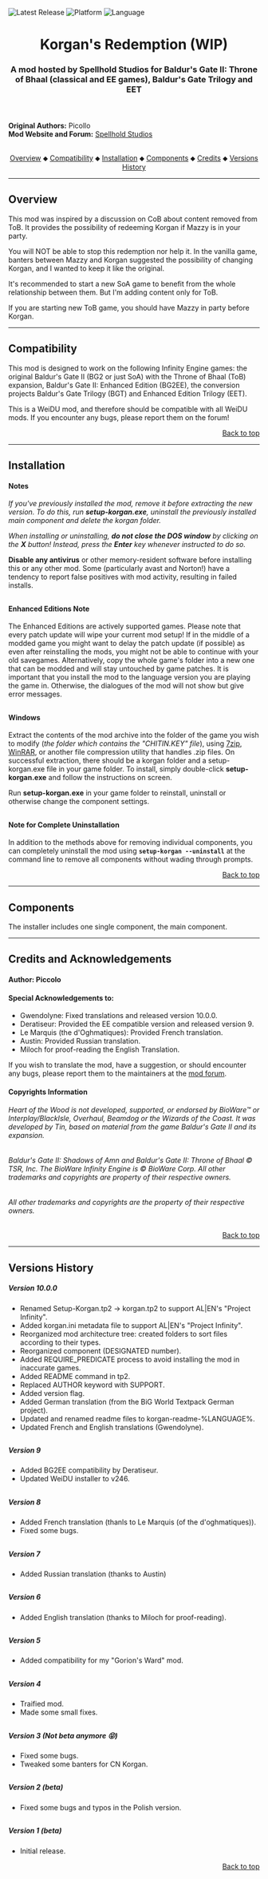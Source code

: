 
![Latest Release](https://img.shields.io/static/v1?label=release&message=v10.0.0&color=darkred)<a name="top" id="top">
![Platform](https://img.shields.io/static/v1?label=platform&message=windows&color=informational)
![Language](https://img.shields.io/static/v1?label=language&message=English%20%7C%20French%20%7C%20German%20%7C%20Polish%20%7C%20Russian&color=limegreen)

<div align="center"><h1></a>Korgan's Redemption (WIP)</h1>

<h3>A mod hosted by Spellhold Studios for Baldur's Gate II: Throne of Bhaal (classical and EE games),
Baldur's Gate Trilogy and EET<h3>

</div><br />


**Original Authors:** Picollo  
**Mod Website and Forum:** <a href="http://www.shsforums.net/topic/46432-korgans-redemption/">Spellhold Studios</a><br /><br />


<div align="center">
<a href="#intro">Overview</a> &#x2B25; <a href="#compat">Compatibility</a> &#x2B25; <a href="#installation">Installation</a> &#x2B25; <a href="#components">Components</a> &#x2B25; <a href="#credits">Credits</a> &#x2B25; <a href="#versions">Versions History</a></center></br>
</div>

<hr>


## <a name="intro" id="intro"></a>Overview

This mod was inspired by a discussion on CoB about content removed from ToB. It provides the possibility of redeeming Korgan if Mazzy is in your party.

You will NOT be able to stop this redemption nor help it. In the vanilla game, banters between Mazzy and Korgan suggested the possibility of changing Korgan, and I wanted to keep it like the original.

It's recommended to start a new SoA game to benefit from the whole relationship between them. But I'm adding content only for ToB.

If you are starting new ToB game, you should have Mazzy in party before Korgan.


<hr>


## <a name="compat" id="compat"></a>Compatibility

This mod is designed to work on the following Infinity Engine games: the original Baldur's Gate II (BG2 or just SoA) with the Throne of Bhaal (ToB) expansion, Baldur's Gate II: Enhanced Edition (BG2EE), the conversion projects Baldur's Gate Trilogy (BGT) and Enhanced Edition Trilogy (EET).

This is a WeiDU mod, and therefore should be compatible with all WeiDU mods. If you encounter any bugs, please report them on the forum!<br>
<div align="right"><a href="#top">Back to top</a></div>


<hr>


## <a name="installation" id="installation"></a>Installation

#### Notes

<em>If you've previously installed the mod, remove it before extracting the new version. To do this, run **setup-korgan.exe**, uninstall the previously installed main component and delete the korgan folder.</em>

<em>When installing or uninstalling, **do not close the DOS window** by clicking on the **X** button! Instead, press the **Enter** key whenever instructed to do so.</em>

**Disable any antivirus** or other memory-resident software before installing this or any other mod. Some (particularly avast and Norton!) have a tendency to report false positives with mod activity, resulting in failed installs.

## 

#### Enhanced Editions Note

The Enhanced Editions are actively supported games. Please note that every patch update will wipe your current mod setup! If in the middle of a modded game you might want to delay the patch update (if possible) as even after reinstalling the mods, you might not be able to continue with your old savegames. Alternatively, copy the whole game's folder into a new one that can be modded and will stay untouched by game patches. It is important that you install the mod to the language version you are playing the game in. Otherwise, the dialogues of the mod will not show but give error messages.

## 

#### Windows

Extract the contents of the mod archive into the folder of the game you wish to modify (<em>the folder which contains the "CHITIN.KEY" file</em>), using <a href="http://www.7-zip.org/download.html">7zip</a>, <a href="http://www.rarlab.com/download.htm">WinRAR</a>, or another file compression utility that handles .zip files. On successful extraction, there should be a korgan folder and a setup-korgan.exe file in your game folder. To install, simply double-click **setup-korgan.exe** and follow the instructions on screen.

Run **setup-korgan.exe** in your game folder to reinstall, uninstall or otherwise change the component settings.

## 

#### Note for Complete Uninstallation

In addition to the methods above for removing individual components, you can completely uninstall the mod using **`setup-korgan --uninstall`** at the command line to remove all components without wading through prompts.</br>
<div align="right"><a href="#top">Back to top</a></div>


<hr>


## <a name="components" id="components"></a>Components

The installer includes one single component, the main component.


<hr>


## <a name="credits" id="credits"></a>Credits and Acknowledgements

#### Author: Piccolo


#### Special Acknowledgements to:

- Gwendolyne: Fixed translations and released version 10.0.0.
- Deratiseur: Provided the EE compatible version and released version 9.
- Le Marquis (the d'Oghmatiques): Provided French translation.
- Austin: Provided Russian translation.
- Miloch for proof-reading the English Translation.

If you wish to translate the mod, have a suggestion, or should encounter any bugs, please report them to the maintainers at the <a href="http://www.shsforums.net/topic/46432-korgans-redemption/">mod forum</a>.</br>


#### Copyrights Information

###### Heart of the Wood is not developed, supported, or endorsed by BioWare&trade; or Interplay/BlackIsle, Overhaul, Beamdog or the Wizards of the Coast. It was developed by Tin, based on material from the game Baldur's Gate II and its expansion.
###### Baldur's Gate II: Shadows of Amn and Baldur's Gate II: Throne of Bhaal &copy; TSR, Inc. The BioWare Infinity Engine is &copy; BioWare Corp. All other trademarks and copyrights are property of their respective owners.
###### All other trademarks and copyrights are the property of their respective owners.</br>
<div align="right"><a href="#top">Back to top</a></div>


<hr>


## <a name="versions" id="versions"></a>Versions History

##### Version 10.0.0

- Renamed Setup-Korgan.tp2 -> korgan.tp2 to support AL|EN's "Project Infinity".
- Added korgan.ini metadata file to support AL|EN's "Project Infinity".
- Reorganized mod architecture tree: created folders to sort files according to their types.
- Reorganized component (DESIGNATED number).
- Added REQUIRE_PREDICATE process to avoid installing the mod in inaccurate games.
- Added README command in tp2.
- Replaced AUTHOR keyword with SUPPORT.
- Added version flag.
- Added German translation (from the BiG World Textpack German project). 
- Updated and renamed readme files to korgan-readme-%LANGUAGE%.
- Updated French and English translations (Gwendolyne).

## 

##### Version 9

- Added BG2EE compatibility by Deratiseur.
- Updated WeiDU installer to v246.

## 

##### Version 8

- Added French translation (thanls to  Le Marquis (of the d'oghmatiques)).
- Fixed some bugs.

## 

##### Version 7

- Added Russian translation (thanks to Austin)

## 

##### Version 6

- Added English translation (thanks to Miloch for proof-reading).

## 

##### Version 5

- Added compatibility for my "Gorion's Ward" mod.

## 

##### Version 4

- Traified mod.
- Made some small fixes.

## 

##### Version 3 (Not beta anymore &#128541;)

- Fixed some bugs.
- Tweaked some banters for CN Korgan.

## 

##### Version 2 (beta)

- Fixed some bugs and typos in the Polish version.

## 

##### Version 1 (beta)

- Initial release.
<div align="right"><a href="#top">Back to top</a></div>
